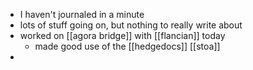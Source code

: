 - I haven't journaled in a minute
- lots of stuff going on, but nothing to really write about
- worked on [[agora bridge]] with [[flancian]] today
	- made good use of the [[hedgedocs]] [[stoa]]
-